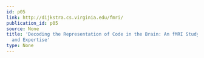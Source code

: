 ```yaml
---
id: p05
link: http://dijkstra.cs.virginia.edu/fmri/
publication_id: p05
source: None
title: 'Decoding the Representation of Code in the Brain: An fMRI Study of Code Review
  and Expertise'
type: None
---
```

